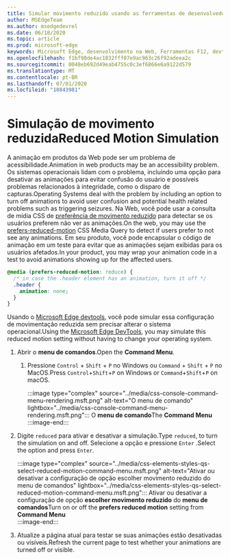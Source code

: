 ```yaml
---
title: Simular movimento reduzido usando as ferramentas de desenvolvedor (CSS prefere menor movimento)
author: MSEdgeTeam
ms.author: msedgedevrel
ms.date: 06/18/2020
ms.topic: article
ms.prod: microsoft-edge
keywords: Microsoft Edge, desenvolvimento na Web, Ferramentas F12, devtools
ms.openlocfilehash: f1bf90de4ac1832fff07e9ac963c26f92adeea2c
ms.sourcegitcommit: 0048eb692d49eab4755c0c3ef6866e6a9122d579
ms.translationtype: MT
ms.contentlocale: pt-BR
ms.lasthandoff: 07/01/2020
ms.locfileid: "10843981"
---
```

# <span data-ttu-id="b8174-103">Simulação de movimento reduzida</span><span class="sxs-lookup"><span data-stu-id="b8174-103">Reduced Motion Simulation</span></span>  

<span data-ttu-id="b8174-104">A animação em produtos da Web pode ser um problema de acessibilidade.</span><span class="sxs-lookup"><span data-stu-id="b8174-104">Animation in web products may be an accessibility problem.</span></span>  <span data-ttu-id="b8174-105">Os sistemas operacionais lidam com o problema, incluindo uma opção para desativar as animações para evitar confusão do usuário e possíveis problemas relacionados à integridade, como o disparo de capturas.</span><span class="sxs-lookup"><span data-stu-id="b8174-105">Operating Systems deal with the problem by including an option to turn off animations to avoid user confusion and potential health related problems such as triggering seizures.</span></span>  <span data-ttu-id="b8174-106">Na Web, você pode usar a consulta de mídia CSS de [preferência de movimento reduzido][MDNPrefersReducedMotion] para detectar se os usuários preferem não ver as animações.</span><span class="sxs-lookup"><span data-stu-id="b8174-106">On the web, you may use the [prefers-reduced-motion][MDNPrefersReducedMotion] CSS Media Query to detect if users prefer to not see any animations.</span></span>  <span data-ttu-id="b8174-107">Em seu produto, você pode encapsular o código de animação em um teste para evitar que as animações sejam exibidas para os usuários afetados.</span><span class="sxs-lookup"><span data-stu-id="b8174-107">In your product, you may wrap your animation code in a test to avoid animations showing up for the affected users.</span></span>  

```css
@media (prefers-reduced-motion: reduce) {
  /* in case the .header element has an animation, turn it off */
  .header {
    animation: none;
  }
}
```  

<span data-ttu-id="b8174-108">Usando o [Microsoft Edge devtools][DevtoolsGuideChromiumMain], você pode simular essa configuração de movimentação reduzida sem precisar alterar o sistema operacional.</span><span class="sxs-lookup"><span data-stu-id="b8174-108">Using the [Microsoft Edge DevTools][DevtoolsGuideChromiumMain], you may simulate this reduced motion setting without having to change your operating system.</span></span>  

1.  <span data-ttu-id="b8174-109">Abrir o **menu de comandos**.</span><span class="sxs-lookup"><span data-stu-id="b8174-109">Open the **Command Menu**.</span></span>  
    1.  <span data-ttu-id="b8174-110">Pressione `Control` + `Shift` + `P` no Windows ou `Command` + `Shift` + `P` no MacOS.</span><span class="sxs-lookup"><span data-stu-id="b8174-110">Press `Control`+`Shift`+`P`  on Windows or `Command`+`Shift`+`P` on macOS.</span></span>  
        
        :::image type="complex" source="../media/css-console-command-menu-rendering.msft.png" alt-text="O menu de comando" lightbox="../media/css-console-command-menu-rendering.msft.png":::
           <span data-ttu-id="b8174-112">O **menu de comando**</span><span class="sxs-lookup"><span data-stu-id="b8174-112">The **Command Menu**</span></span>  
        :::image-end:::   
        
1.  <span data-ttu-id="b8174-113">Digite `reduced` para ativar e desativar a simulação.</span><span class="sxs-lookup"><span data-stu-id="b8174-113">Type `reduced`, to turn the simulation on and off.</span></span>  <span data-ttu-id="b8174-114">Selecione a opção e pressione `Enter` .</span><span class="sxs-lookup"><span data-stu-id="b8174-114">Select the option and press `Enter`.</span></span>  
    
    :::image type="complex" source="../media/css-elements-styles-qs-select-reduced-motion-command-menu.msft.png" alt-text="Ativar ou desativar a configuração de opção escolher movimento reduzido do menu de comandos" lightbox="../media/css-elements-styles-qs-select-reduced-motion-command-menu.msft.png":::
       <span data-ttu-id="b8174-116">Ativar ou desativar a configuração de opção **escolher movimento reduzido** do **menu de comandos**</span><span class="sxs-lookup"><span data-stu-id="b8174-116">Turn on or off the **prefers reduced motion** setting from **Command Menu**</span></span>  
    :::image-end:::  
    
1.  <span data-ttu-id="b8174-117">Atualize a página atual para testar se suas animações estão desativadas ou visíveis.</span><span class="sxs-lookup"><span data-stu-id="b8174-117">Refresh the current page to test whether your animations are turned off or visible.</span></span>  
    
<!-- image links -->  

[ImageCommandMenu]: /microsoft-edge/devtools-guide-chromium/media/css-console-command-menu-rendering.msft.png "Figura 1: menu de comando"  
[ImageToggleReducedMotionFromCommandMenu]: /microsoft-edge/devtools-guide-chromium/media/css-elements-styles-qs-select-reduced-motion-command-menu.msft.png "Figura 2: alternar o movimento reduzido da paleta de comandos"

<!-- links -->  

[DevtoolsGuideChromiumMain]: ../../devtools-guide-chromium.md "Ferramentas de desenvolvedor do Microsoft Edge (Chromium) Microsoft | Documentos da Microsoft"  

[MDNPrefersReducedMotion]: https://developer.mozilla.org/en-US/docs/Web/CSS/@media/prefers-reduced-motion "preferência-movimento reduzido | MDN"  
